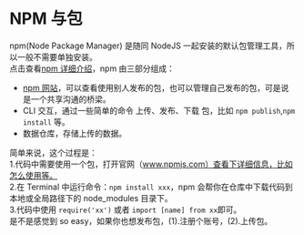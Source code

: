 <style>
</style>

# NPM 与包
npm(Node Package Manager) 是随同 NodeJS 一起安装的默认包管理工具，所以一般不需要单独安装。  
点击查看[npm 详细介绍](https://docs.npmjs.com/about-npm/)，npm 由三部分组成：
- [npm 网站](https://www.npmjs.com/)，可以查看使用别人发布的包，也可以管理自己发布的包，可是说是一个共享沟通的桥梁。
- CLI 交互，通过一些简单的命令 上传、发布、下载 包，比如 `npm publish`,`npm install` 等。
- 数据仓库，存储上传的数据。  

简单来说，这个过程是：  
1.代码中需要使用一个包，打开官网（www.npmjs.com）查看下详细信息，比如怎么使用等。  
2.在 Terminal 中运行命令：`npm install xxx`，npm 会帮你在仓库中下载代码到本地或全局路径下的 node_modules 目录下。  
3.代码中使用 `require('xx')` 或者 `import [name] from xx`即可。  
是不是感觉到 so easy，如果你也想发布包，(1).注册个账号，(2).上传包。
